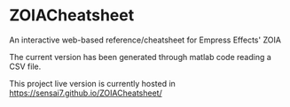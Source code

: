 # ZOIACheatsheet
An interactive web-based reference/cheatsheet for Empress Effects' ZOIA

The current version has been generated through matlab code reading a CSV file.

This project live version is currently hosted in https://sensai7.github.io/ZOIACheatsheet/
